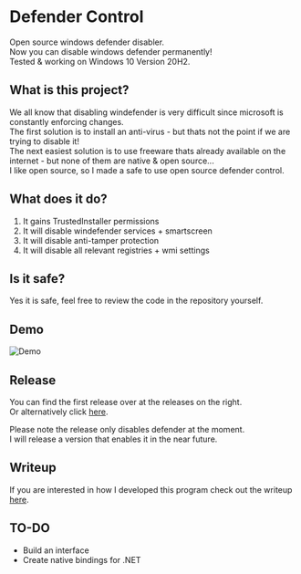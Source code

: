 # Defender Control
Open source windows defender disabler.   
Now you can disable windows defender permanently!   
Tested & working on Windows 10 Version 20H2.  

## What is this project?  
We all know that disabling windefender is very difficult since microsoft is constantly enforcing changes.  
The first solution is to install an anti-virus - but thats not the point if we are trying to disable it!  
The next easiest solution is to use freeware thats already available on the internet - but none of them are native & open source...  
I like open source, so I made a safe to use open source defender control.  

## What does it do?
1. It gains TrustedInstaller permissions
2. It will disable windefender services + smartscreen
3. It will disable anti-tamper protection
4. It will disable all relevant registries + wmi settings

## Is it safe?
Yes it is safe, feel free to review the code in the repository yourself.

## Demo
![Demo](https://github.com/qtkite/defender-control/blob/main/resources/demo.gif?raw=true)

## Release
You can find the first release over at the releases on the right.  
Or alternatively click [here](https://github.com/qtkite/defender-control/releases/tag/v1.0).
  
Please note the release only disables defender at the moment.  
I will release a version that enables it in the near future.

## Writeup
If you are interested in how I developed this program check out the writeup [here](https://github.com/qtkite/defender-control/blob/main/Writeup.md).

## TO-DO
- Build an interface
- Create native bindings for .NET
